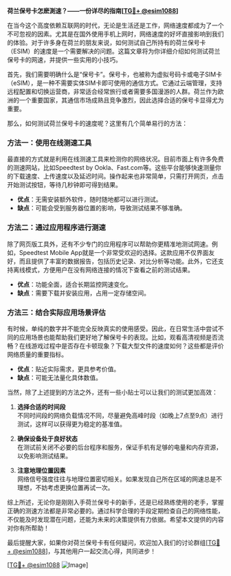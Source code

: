 **荷兰保号卡怎麽測速？——一份详尽的指南[[TG💪+ @esim1088](https://t.me/s/esim1088)]**

在当今这个高度依赖互联网的时代，无论是生活还是工作，网络速度都成为了一个不可忽视的因素。尤其是在国外使用手机上网时，网络速度的好坏直接影响到我们的体验。对于许多身在荷兰的朋友来说，如何测试自己所持有的荷兰保号卡（ESIM）的速度是一个需要解决的问题。这篇文章将为你详细介绍如何测试荷兰保号卡的网速，并提供一些实用的小技巧。

首先，我们需要明确什么是“保号卡”。保号卡，也被称为虚拟号码卡或电子SIM卡（eSIM），是一种不需要实体SIM卡即可使用的通信方式。它通过云端管理，支持远程配置和切换运营商，非常适合经常旅行或者需要多国漫游的人群。荷兰作为欧洲的一个重要国家，其通信市场成熟且竞争激烈，因此选择合适的保号卡显得尤为重要。

那么，如何测试荷兰保号卡的速度呢？这里有几个简单易行的方法：

### 方法一：使用在线测速工具

最直接的方式就是利用在线测速工具来检测你的网络状况。目前市面上有许多免费的测速网站，比如Speedtest by Ookla、Fast.com等。这些平台能够快速测量你的下载速度、上传速度以及延迟时间。操作起来也非常简单，只需打开网页，点击开始测试按钮，等待几秒钟即可得到结果。

- **优点**：无需安装额外软件，随时随地都可以进行测试。
- **缺点**：可能会受到服务器位置的影响，导致测试结果不够准确。

### 方法二：通过应用程序进行测速

除了网页版工具外，还有不少专门的应用程序可以帮助你更精准地测试网速。例如，Speedtest Mobile App就是一个非常受欢迎的选择。这款应用不仅界面友好，而且提供了丰富的数据报告，包括历史记录、对比分析等功能。此外，它还支持离线模式，方便用户在没有网络连接的情况下查看之前的测试结果。

- **优点**：功能全面，适合长期监控网速变化。
- **缺点**：需要下载并安装应用，占用一定存储空间。

### 方法三：结合实际应用场景评估

有时候，单纯的数字并不能完全反映真实的使用感受。因此，在日常生活中尝试不同的应用场景也能帮助我们更好地了解保号卡的表现。比如，观看高清视频是否流畅？在线游戏过程中是否存在卡顿现象？下载大型文件的速度如何？这些都是评价网络质量的重要指标。

- **优点**：贴近实际需求，更具参考价值。
- **缺点**：可能无法量化具体数值。

当然，除了上述提到的方法之外，还有一些小贴士可以让我们的测试更加高效：

1. **选择合适的时间段**  
   不同时间段的网络负载情况不同，尽量避免高峰时段（如晚上7点至9点）进行测试，这样可以获得更为稳定的基准值。

2. **确保设备处于良好状态**  
   在测试前关闭不必要的后台程序和服务，保证手机有足够的电量和内存资源，以免影响测试结果。

3. **注意地理位置因素**  
   网络信号强度往往与地理位置密切相关。如果发现自己所在区域的网速总是不理想，不妨考虑更换位置再试一次。

综上所述，无论你是刚刚入手荷兰保号卡的新手，还是已经熟练使用的老手，掌握正确的测速方法都是非常必要的。通过科学合理的手段定期检查自己的网络性能，不仅能及时发现潜在问题，还能为未来的决策提供有力依据。希望本文提供的内容对你有所帮助！

最后提醒大家，如果你对荷兰保号卡有任何疑问，欢迎加入我们的讨论群组[[TG💪+ @esim1088](https://t.me/s/esim1088)]，与其他用户一起交流心得，共同进步！

[[TG💪+ @esim1088](https://t.me/s/esim1088) ![Image](https://i.postimg.cc/4NQfJmqS/Snipaste-2025-05-13-00-14-12.png)]